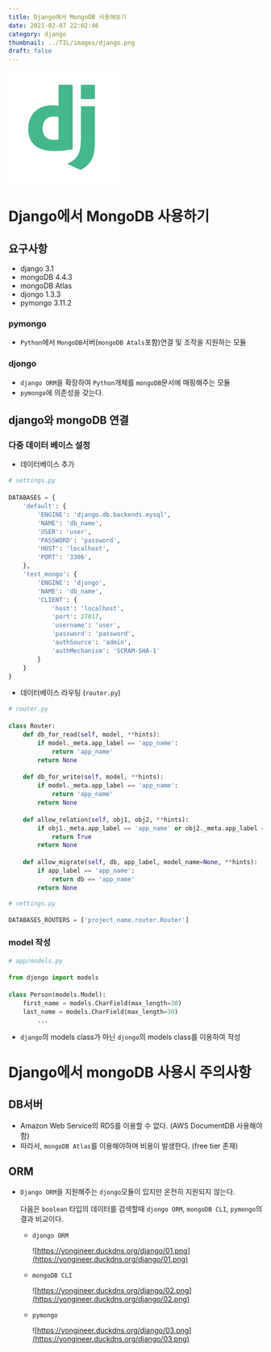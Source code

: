 ```yaml
---
title: Django에서 MongoDB 사용해보기
date: 2021-02-07 22:02:46
category: django
thumbnail: ../TIL/images/django.png
draft: false
---
```


![](../TIL/images/django.png)

# Django에서 MongoDB 사용하기

## 요구사항
- django 3.1
- mongoDB 4.4.3
- mongoDB Atlas
- djongo 1.3.3
- pymongo 3.11.2

### pymongo

- `Python`에서 `MongoDB`서버(`mongoDB Atals`포함)연결 및 조작을 지원하는 모듈

### djongo

- `django ORM`을 확장하여 `Python`개체를 `mongoDB`문서에 매핑해주는 모듈
- `pymongo`에 의존성을 갖는다.

## django와 mongoDB 연결

### 다중 데이터 베이스 설정

- 데이터베이스 추가

```python
# settings.py

DATABASES = {
    'default': {
        'ENGINE': 'django.db.backends.mysql',
        'NAME': 'db_name',
        'USER': 'user',
        'PASSWORD': 'password',
        'HOST': 'localhost',
        'PORT': '3306',
    },
    'test_mongo': {
        'ENGINE': 'djongo',
        'NAME': 'db_name',
        'CLIENT': {
            'host': 'localhost',
            'port': 27017,
            'username': 'user',
            'password': 'password',
            'authSource': 'admin',
            'authMechanism': 'SCRAM-SHA-1'
        }
    }
}
```

- 데이터베이스 라우팅 (`router.py`)

```python
# router.py

class Router:
    def db_for_read(self, model, **hints):
        if model._meta.app_label == 'app_name':
            return 'app_name'
        return None

    def db_for_write(self, model, **hints):
        if model._meta.app_label == 'app_name':
            return 'app_name'
        return None

    def allow_relation(self, obj1, obj2, **hints):
        if obj1._meta.app_label == 'app_name' or obj2._meta.app_label == 'app_name':
            return True
        return None

    def allow_migrate(self, db, app_label, model_name=None, **hints):
        if app_label == 'app_name':
            return db == 'app_name'
        return None
```

```python
# settings.py

DATABASES_ROUTERS = ['project_name.router.Router']
```

### model 작성

```python
# app/models.py

from djongo import models

class Person(models.Model):
    first_name = models.CharField(max_length=30)
    last_name = models.CharField(max_length=30)
		...
```

- `django`의 models class가 아닌 `djongo`의 models class를 이용하여 작성

# Django에서 mongoDB 사용시 주의사항

## DB서버

- Amazon Web Service의 RDS를 이용할 수 없다. (AWS DocumentDB 사용해야 함)
- 따라서, `mongoDB Atlas`를 이용해야하며 비용이 발생한다. (free tier 존재)

## ORM

- `Django ORM`을 지원해주는 `djongo`모듈이 있지만 온전히 지원되지 않는다.

    다음은 `boolean` 타입의 데이터를 검색할때 `djongo ORM`, `mongoDB CLI`, `pymongo`의 결과 비교이다.

    - `djongo ORM`

        ![https://yongineer.duckdns.org/django/01.png](https://yongineer.duckdns.org/django/01.png)

    - `mongoDB CLI`

        ![https://yongineer.duckdns.org/django/02.png](https://yongineer.duckdns.org/django/02.png)

    - `pymongo`

        ![https://yongineer.duckdns.org/django/03.png](https://yongineer.duckdns.org/django/03.png)
